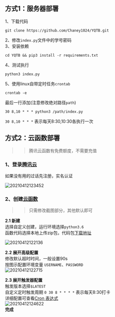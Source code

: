 ## 方式1：服务器部署
1、下载代码  
```shell
git clone https://github.com/Chaney1024/YQTB.git
```
2、修改```index.py```文件中的学号密码  
3、安装依赖
```shell
cd YQTB && pip3 install -r requirements.txt
```
4、测试执行  
```shell
python3 index.py
```
5、使用linux自带定时任务```crontab```  
```shell
crontab -e
```
最后一行添加(注意修改绝对路径```path```)  
```shell
30 8,10 * * * python3 /path/index.py
```
```30 8,10 * * *``` 表示每天8:30,10:30各执行一次

## 方式2：云函数部署
>> 腾讯云函数有免费额度，不需要充值  

### 1、登录[腾讯云](https://cloud.tencent.com/)
如果没有用的过话先注册，实名认证  

![20210412123452](https://img.chaney.top/images/20210412123452.png)

### 2、创建[云函数](https://console.cloud.tencent.com/scf/list)
>> 只需修改截图部分，其他默认即可  

**2.1 新建**  
选择自定义创建，运行环境选择```python3.6```  
函数代码选择本地上传zip包，代码包[下载地址](https://github.com/Chaney1024/YQTB/releases/download/scf/yqtb.zip)  

![20210412122136](https://img.chaney.top/images/20210412122136.png)

**2.2 展开高级配置**  
修改默认超时时间，一般设置90s  
按图示配置环境变量  ```USERNAME```、```PASSWORD```  
 ![20210412122715](https://img.chaney.top/images/20210412122715.png)  

 **2.3 展开触发器配置**  
触发版本选择```$LATEST```  
自定义定时触发周期 ```0 30 8 * * * *``` 表示每天8:30打卡  
详细配置可查看[Cron 表达式](https://cloud.tencent.com/document/product/583/9708#cron-.E8.A1.A8.E8.BE.BE.E5.BC.8F)  
![20210412124622](https://img.chaney.top/images/20210412124622.png)  
**完成**